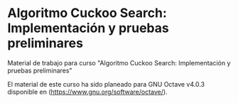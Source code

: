 # Algoritmo Cuckoo Search: Implementación y pruebas preliminares

Material de trabajo para curso "Algoritmo Cuckoo Search: Implementación y pruebas preliminares"

El material de este curso ha sido planeado para GNU Octave v4.0.3 disponible en (https://www.gnu.org/software/octave/).
